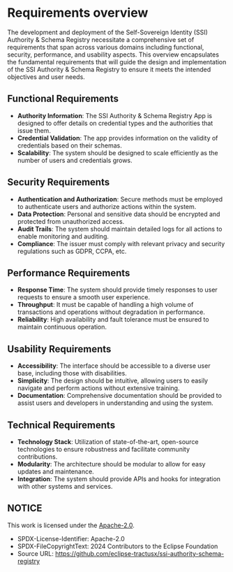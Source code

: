 # Requirements overview

The development and deployment of the Self-Sovereign Identity (SSI) Authority & Schema Registry necessitate a comprehensive set of requirements that span across various domains including functional, security, performance, and usability aspects. This overview encapsulates the fundamental requirements that will guide the design and implementation of the SSI Authority & Schema Registry to ensure it meets the intended objectives and user needs.

## Functional Requirements

- **Authority Information**: The SSI Authority & Schema Registry App is designed to offer details on credential types and the authorities that issue them.
- **Credential Validation**: The app provides information on the validity of credentials based on their schemas.
- **Scalability**: The system should be designed to scale efficiently as the number of users and credentials grows.

## Security Requirements

- **Authentication and Authorization**: Secure methods must be employed to authenticate users and authorize actions within the system.
- **Data Protection**: Personal and sensitive data should be encrypted and protected from unauthorized access.
- **Audit Trails**: The system should maintain detailed logs for all actions to enable monitoring and auditing.
- **Compliance**: The issuer must comply with relevant privacy and security regulations such as GDPR, CCPA, etc.

## Performance Requirements

- **Response Time**: The system should provide timely responses to user requests to ensure a smooth user experience.
- **Throughput**: It must be capable of handling a high volume of transactions and operations without degradation in performance.
- **Reliability**: High availability and fault tolerance must be ensured to maintain continuous operation.

## Usability Requirements

- **Accessibility**: The interface should be accessible to a diverse user base, including those with disabilities.
- **Simplicity**: The design should be intuitive, allowing users to easily navigate and perform actions without extensive training.
- **Documentation**: Comprehensive documentation should be provided to assist users and developers in understanding and using the system.

## Technical Requirements

- **Technology Stack**: Utilization of state-of-the-art, open-source technologies to ensure robustness and facilitate community contributions.
- **Modularity**: The architecture should be modular to allow for easy updates and maintenance.
- **Integration**: The system should provide APIs and hooks for integration with other systems and services.

## NOTICE

This work is licensed under the [Apache-2.0](https://www.apache.org/licenses/LICENSE-2.0).

- SPDX-License-Identifier: Apache-2.0
- SPDX-FileCopyrightText: 2024 Contributors to the Eclipse Foundation
- Source URL: https://github.com/eclipse-tractusx/ssi-authority-schema-registry
